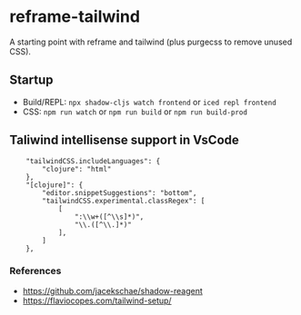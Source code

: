 # reframe-tailwind

A starting point with reframe and tailwind (plus purgecss to remove unused CSS).

## Startup

- Build/REPL: `npx shadow-cljs watch frontend` or `iced repl frontend`
- CSS: `npm run watch` or `npm run build` or `npm run build-prod`

## Taliwind intellisense support in VsCode

```
    "tailwindCSS.includeLanguages": {
        "clojure": "html"
    },
    "[clojure]": {
        "editor.snippetSuggestions": "bottom",
        "tailwindCSS.experimental.classRegex": [
            [
                ":\\w+([^\\s]*)",
                "\\.([^\\.]*)"
            ],
        ]
    },
```

### References
- https://github.com/jacekschae/shadow-reagent
- https://flaviocopes.com/tailwind-setup/
